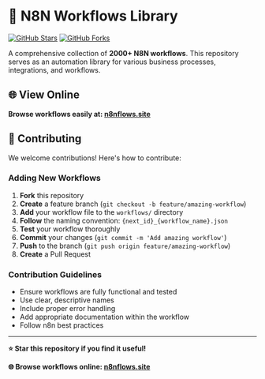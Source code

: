 # 🔄 N8N Workflows Library

[![GitHub Stars](https://img.shields.io/github/stars/yourusername/n8nflows?style=flat-square)](https://github.com/yourusername/n8nflows/stargazers)
[![GitHub Forks](https://img.shields.io/github/forks/yourusername/n8nflows?style=flat-square)](https://github.com/yourusername/n8nflows/network/members)

A comprehensive collection of **2000+ N8N workflows**. This repository serves as an automation library for various business processes, integrations, and workflows.

## 🌐 View Online

**Browse workflows easily at: [n8nflows.site](https://n8nflows.site/)**

## 🤝 Contributing

We welcome contributions! Here's how to contribute:

### Adding New Workflows

1. **Fork** this repository
2. **Create** a feature branch (`git checkout -b feature/amazing-workflow`)
3. **Add** your workflow file to the `workflows/` directory
4. **Follow** the naming convention: `{next_id}_{workflow_name}.json`
5. **Test** your workflow thoroughly
6. **Commit** your changes (`git commit -m 'Add amazing workflow'`)
7. **Push** to the branch (`git push origin feature/amazing-workflow`)
8. **Create** a Pull Request

### Contribution Guidelines

- Ensure workflows are fully functional and tested
- Use clear, descriptive names
- Include proper error handling
- Add appropriate documentation within the workflow
- Follow n8n best practices

---

**⭐ Star this repository if you find it useful!**

**🌐 Browse workflows online: [n8nflows.site](https://n8nflows.site/)**
